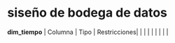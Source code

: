 # siseño de bodega de datos

**dim_tiempo**
| Columna   | Tipo       | Restricciones|
|           |
|
|
|
|
|
|
